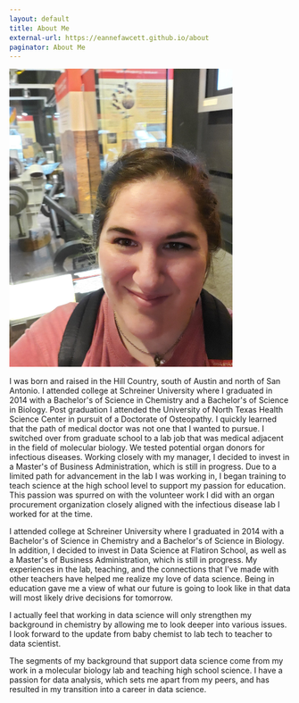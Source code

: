 ```yaml
---
layout: default
title: About Me
external-url: https://eannefawcett.github.io/about
paginator: About Me
---
```


<img src="/images/eannefawcett_headshot.jpg" class="left" width="400px" />





I was born and raised in the Hill Country, south of Austin and north of San Antonio. I attended college at Schreiner University where I graduated in 2014 with a Bachelor's of Science in Chemistry and a Bachelor's of Science in Biology. Post graduation I attended the University of North Texas Health Science Center in pursuit of a Doctorate of Osteopathy. I quickly learned that the path of medical doctor was not one that I wanted to pursue. I switched over from graduate school to a lab job that was medical adjacent in the field of molecular biology. We tested potential organ donors for infectious diseases. Working closely with my manager, I decided to invest in a Master's of Business Administration, which is still in progress. Due to a limited path for advancement in the lab I was working in, I began training to teach science at the high school level to support my passion for education. This passion was spurred on with the volunteer work I did with an organ procurement organization closely aligned with the infectious disease lab I worked for at the time.

 I attended college at Schreiner University where I graduated in 2014 with a Bachelor's of Science in Chemistry and a Bachelor's of Science in Biology. In addition, I decided to invest in Data Science at Flatiron School, as well as a Master's of Business Administration, which is still in progress. My experiences in the lab, teaching, and the connections that I've made with other teachers have helped me realize my love of data science. Being in education gave me a view of what our future is going to look like in that data will most likely drive decisions for tomorrow.

 I actually feel that working in data science will only strengthen my background in chemistry by allowing me to look deeper into various issues. I look forward to the update from baby chemist to lab tech to teacher to data scientist.

The segments of my background that support data science come from my work in a molecular biology lab and teaching high school science. I have a passion for data analysis, which sets me apart from my peers, and has resulted in my transition into a career in data science.
